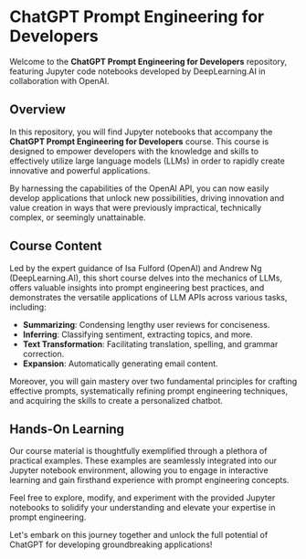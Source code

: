 # ChatGPT Prompt Engineering for Developers

Welcome to the **ChatGPT Prompt Engineering for Developers** repository, featuring Jupyter code notebooks developed by DeepLearning.AI in collaboration with OpenAI.

## Overview

In this repository, you will find Jupyter notebooks that accompany the **ChatGPT Prompt Engineering for Developers** course. This course is designed to empower developers with the knowledge and skills to effectively utilize large language models (LLMs) in order to rapidly create innovative and powerful applications.

By harnessing the capabilities of the OpenAI API, you can now easily develop applications that unlock new possibilities, driving innovation and value creation in ways that were previously impractical, technically complex, or seemingly unattainable.

## Course Content

Led by the expert guidance of Isa Fulford (OpenAI) and Andrew Ng (DeepLearning.AI), this short course delves into the mechanics of LLMs, offers valuable insights into prompt engineering best practices, and demonstrates the versatile applications of LLM APIs across various tasks, including:

- **Summarizing**: Condensing lengthy user reviews for conciseness.
- **Inferring**: Classifying sentiment, extracting topics, and more.
- **Text Transformation**: Facilitating translation, spelling, and grammar correction.
- **Expansion**: Automatically generating email content.

Moreover, you will gain mastery over two fundamental principles for crafting effective prompts, systematically refining prompt engineering techniques, and acquiring the skills to create a personalized chatbot.

## Hands-On Learning

Our course material is thoughtfully exemplified through a plethora of practical examples. These examples are seamlessly integrated into our Jupyter notebook environment, allowing you to engage in interactive learning and gain firsthand experience with prompt engineering concepts.

Feel free to explore, modify, and experiment with the provided Jupyter notebooks to solidify your understanding and elevate your expertise in prompt engineering.

Let's embark on this journey together and unlock the full potential of ChatGPT for developing groundbreaking applications!
